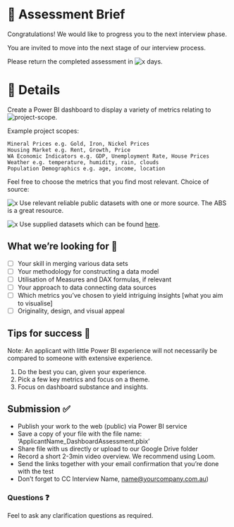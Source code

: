 # :memo: Assessment Brief

Congratulations! We would like to progress you to the next interview phase. 

You are invited to move into the next stage of our interview process. 

Please return the completed assessment in ![x](https://img.shields.io/badge/x-FFA532) days.

# 📑 Details

Create a Power BI dashboard to display a variety of metrics relating to ![project-scope](https://img.shields.io/badge/project%20scope-FFA532).

Example project scopes:
```
Mineral Prices e.g. Gold, Iron, Nickel Prices
Housing Market e.g. Rent, Growth, Price
WA Economic Indicators e.g. GDP, Unemployment Rate, House Prices
Weather e.g. temperature, humidity, rain, clouds
Population Demographics e.g. age, income, location
```
> 

Feel free to choose the metrics that you find most relevant. Choice of source:

![x](https://img.shields.io/badge/a-FFA532) Use relevant reliable public datasets with one or more source. The ABS is a great resource.


![x](https://img.shields.io/badge/b-FFA532) Use supplied datasets which can be found [here](../001-power-bi/datasets).


## What we’re looking for 🔭
 
- [ ]	Your skill in merging various data sets
- [ ]	Your methodology for constructing a data model
- [ ]	Utilisation of Measures and DAX formulas, if relevant
- [ ]	Your approach to data connecting data sources
- [ ]	Which metrics you’ve chosen to yield intriguing insights [what you aim to visualise]
- [ ] Originality, design, and visual appeal

## Tips for success 🙌

Note: An applicant with little Power BI experience will not necessarily be compared to someone with extensive experience.

 1. Do the best you can, given your experience.  
 2. Pick a few key metrics and focus on a theme. 
 3. Focus on dashboard substance and insights.
    
## Submission ✅

* Publish your work to the web (public) via Power BI service
*	Save a copy of your file with the file name: ‘ApplicantName_DashboardAssessment.pbix’
*	Share file with us directly or upload to our Google Drive folder
*	Record a short 2-3min video overview. We recommend using Loom.
*	Send the links together with your email confirmation that you’re done with the test
* Don’t forget to CC Interview Name, name@yourcompany.com.au)

### Questions ❓

Feel to ask any clarification questions as required.  
